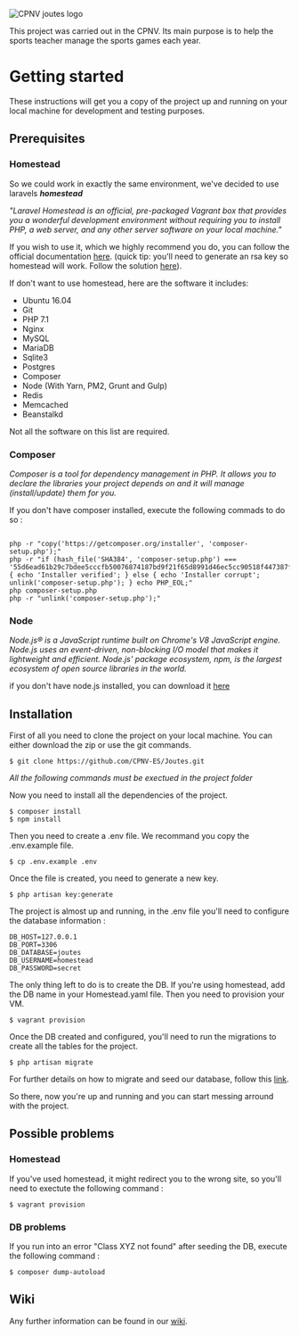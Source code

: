 
![CPNV joutes logo](https://github.com/CPNV-ES/Joutes/blob/master/wiki/logo-black.png)

This project was carried out in the CPNV. Its main purpose is to help the sports teacher manage the sports games each year.

# Getting started
These instructions will get you a copy of the project up and running on your local machine for development and testing purposes.

## Prerequisites

### Homestead
So we could work in exactly the same environment, we've decided to use laravels **_homestead_**

_"Laravel Homestead is an official, pre-packaged Vagrant box that provides you a wonderful development environment without requiring you to install PHP, a web server, and any other server software on your local machine."_

If you wish to use it, which we highly recommend you do, you can follow the official documentation [here](https://laravel.com/docs/5.3/homestead). (quick tip: you'll need to generate an rsa key so homestead will work. Follow the solution [here](https://laravel.io/forum/06-04-2014-problem-launching-vagrant-on-homestead)).

If don't want to use homestead, here are the software it includes: 
* Ubuntu 16.04
* Git
* PHP 7.1
* Nginx
* MySQL
* MariaDB
* Sqlite3
* Postgres
* Composer
* Node (With Yarn, PM2, Grunt and Gulp)
* Redis
* Memcached
* Beanstalkd

Not all the software on this list are required.

### Composer

_Composer is a tool for dependency management in PHP. It allows you to declare the libraries your project depends on and it will manage (install/update) them for you._

If you don't have composer installed, execute the following commads to do so :  

```

php -r "copy('https://getcomposer.org/installer', 'composer-setup.php');"
php -r "if (hash_file('SHA384', 'composer-setup.php') === '55d6ead61b29c7bdee5cccfb50076874187bd9f21f65d8991d46ec5cc90518f447387fb9f76ebae1fbbacf329e583e30') { echo 'Installer verified'; } else { echo 'Installer corrupt'; unlink('composer-setup.php'); } echo PHP_EOL;"
php composer-setup.php
php -r "unlink('composer-setup.php');"

```

### Node

_Node.js® is a JavaScript runtime built on Chrome's V8 JavaScript engine. Node.js uses an event-driven, non-blocking I/O model that makes it lightweight and efficient. Node.js' package ecosystem, npm, is the largest ecosystem of open source libraries in the world._

if you don't have node.js installed, you can download it [here](https://nodejs.org/en/download/)

## Installation

First of all you need to clone the project on your local machine. You can either download the zip or use the git commands.

```
$ git clone https://github.com/CPNV-ES/Joutes.git
```

_All the following commands must be exectued in the project folder_

Now you need to install all the dependencies of the project.

```
$ composer install
$ npm install
```

Then you need to create a .env file. We recommand you copy the .env.example file.

```
$ cp .env.example .env
```

Once the file is created, you need to generate a new key.

```
$ php artisan key:generate
```

The project is almost up and running, in the .env file you'll need to configure the database information :

```
DB_HOST=127.0.0.1
DB_PORT=3306
DB_DATABASE=joutes
DB_USERNAME=homestead
DB_PASSWORD=secret
```

The only thing left to do is to create the DB. If you're using homestead, add the DB name in your Homestead.yaml file. Then you need to provision your VM.

```
$ vagrant provision
```

Once the DB created and configured, you'll need to run the migrations to create all the tables for the project.

```
$ php artisan migrate
```

For further details on how to migrate and seed our database, follow this [link](https://github.com/CPNV-ES/Joutes/wiki/Migrations-and-Seeds).

So there, now you're up and running and you can start messing arround with the project.

## Possible problems
### Homestead
If you've used homestead, it might redirect you to the wrong site, so you'll need to exectute the following command :

```
$ vagrant provision
```

### DB problems
If you run into an error "Class XYZ not found" after seeding the DB, execute the following command :

```
$ composer dump-autoload
```

## Wiki

Any further information can be found in our [wiki](https://github.com/CPNV-ES/Joutes/wiki).
